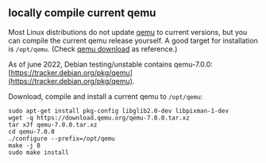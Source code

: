locally compile current qemu
----------------------------

Most Linux distributions do not update [qemu](https://www.qemu.org/) to
current versions, but you can compile the current qemu release yourself.
A good target for installation is `/opt/qemu`. (Check
[qemu download](https://www.qemu.org/download/#source) as reference.)

As of june 2022, Debian testing/unstable contains qemu-7.0.0:
[https://tracker.debian.org/pkg/qemu](https://tracker.debian.org/pkg/qemu).

Download, compile and install a current qemu to `/opt/qemu`:
```shell
sudo apt-get install pkg-config libglib2.0-dev libpixman-1-dev
wget -q https://download.qemu.org/qemu-7.0.0.tar.xz
tar xJf qemu-7.0.0.tar.xz
cd qemu-7.0.0
./configure --prefix=/opt/qemu
make -j 8
sudo make install
```

